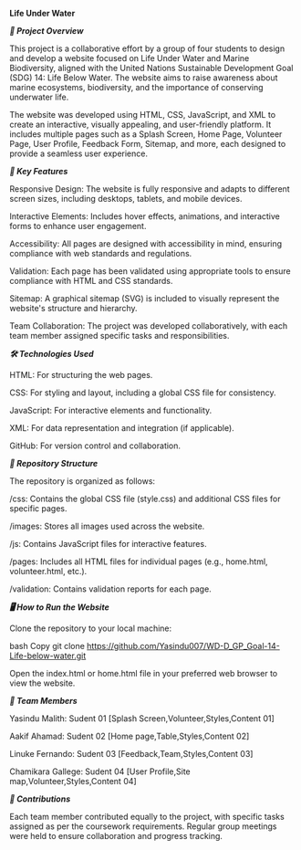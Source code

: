 **Life Under Water** 

***🌊 Project Overview***

This project is a collaborative effort by a group of four students to design and develop a website focused on Life Under Water and Marine Biodiversity, aligned with the United Nations Sustainable Development Goal (SDG) 14: Life Below Water. The website aims to raise awareness about marine ecosystems, biodiversity, and the importance of conserving underwater life.

The website was developed using HTML, CSS, JavaScript, and XML to create an interactive, visually appealing, and user-friendly platform. It includes multiple pages such as a Splash Screen, Home Page, Volunteer Page, User Profile, Feedback Form, Sitemap, and more, each designed to provide a seamless user experience.

***🚀 Key Features***

Responsive Design: The website is fully responsive and adapts to different screen sizes, including desktops, tablets, and mobile devices.

Interactive Elements: Includes hover effects, animations, and interactive forms to enhance user engagement.

Accessibility: All pages are designed with accessibility in mind, ensuring compliance with web standards and regulations.

Validation: Each page has been validated using appropriate tools to ensure compliance with HTML and CSS standards.

Sitemap: A graphical sitemap (SVG) is included to visually represent the website's structure and hierarchy.

Team Collaboration: The project was developed collaboratively, with each team member assigned specific tasks and responsibilities.

***🛠️ Technologies Used***

HTML: For structuring the web pages.

CSS: For styling and layout, including a global CSS file for consistency.

JavaScript: For interactive elements and functionality.

XML: For data representation and integration (if applicable).

GitHub: For version control and collaboration.

***📂 Repository Structure***

The repository is organized as follows:

/css: Contains the global CSS file (style.css) and additional CSS files for specific pages.

/images: Stores all images used across the website.

/js: Contains JavaScript files for interactive features.

/pages: Includes all HTML files for individual pages (e.g., home.html, volunteer.html, etc.).

/validation: Contains validation reports for each page.

***🖥️ How to Run the Website***

Clone the repository to your local machine:

bash
Copy
git clone https://github.com/Yasindu007/WD-D_GP_Goal-14-Life-below-water.git

Open the index.html or home.html file in your preferred web browser to view the website.

***👥 Team Members***

Yasindu Malith: Sudent 01 [Splash Screen,Volunteer,Styles,Content 01]

Aakif Ahamad: Sudent 02 [Home page,Table,Styles,Content 02]

Linuke Fernando: Sudent 03 [Feedback,Team,Styles,Content 03]

Chamikara Gallege: Sudent 04 [User Profile,Site map,Volunteer,Styles,Content 04]

***🤝 Contributions***

Each team member contributed equally to the project, with specific tasks assigned as per the coursework requirements. Regular group meetings were held to ensure collaboration and progress tracking.
